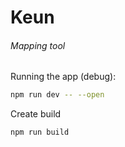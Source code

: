 # Keun
###### *Mapping tool*

Running the app (debug):
```bash
npm run dev -- --open
```

Create build

```bash
npm run build
```

